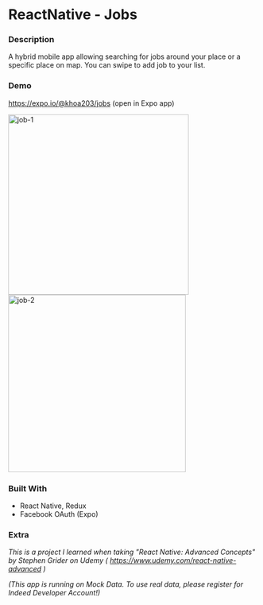 # ReactNative - Jobs

### Description

A hybrid mobile app allowing searching for jobs around your place or a specific place on map. You can swipe to add job to your list.

### Demo

https://expo.io/@khoa203/jobs (open in Expo app)

<img width="363" alt="job-1" src="https://user-images.githubusercontent.com/40731654/44351871-13aa9f00-a4cd-11e8-9355-29e266d371f3.png"> <img width="357" alt="job-2" src="https://user-images.githubusercontent.com/40731654/44351874-15746280-a4cd-11e8-981a-fb02e7aba9a8.png">


### Built With

* React Native, Redux
* Facebook OAuth (Expo)

### Extra

*_This is a project I learned when taking *"React Native: Advanced Concepts"* by Stephen Grider on Udemy ( https://www.udemy.com/react-native-advanced )_*

*_(This app is running on Mock Data. To use real data, please register for Indeed Developer Account_!)*

